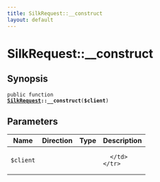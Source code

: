 ```yaml
---
title: SilkRequest::__construct
layout: default
---
```


# SilkRequest::__construct

## Synopsis

<code>public function <b><a href="SilkRequest">SilkRequest</a>::__construct</b>(<b>$client</b>)</code>

## Parameters

<table>
  <thead>
    <tr>
      <th>Name</th>
      <th>Direction</th>
      <th>Type</th>
      <th>Description</th>
    </tr>
  </thead>
  <tbody>
    <tr>
      <td><code>$client</code>
      <td><i></i></td>
      <td></td>
      <td>

      </td>
    </tr>
  </tbody>
</table>


